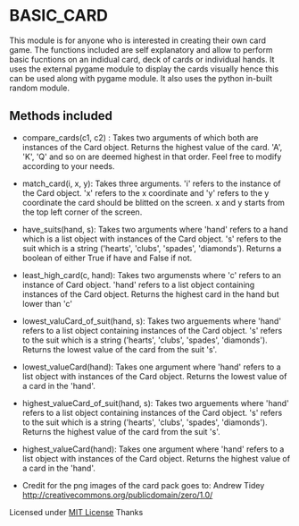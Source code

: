 # BASIC_CARD

This module is for anyone who is interested in creating  their own card game.  The functions included are self explanatory and allow to perform basic fucntions on an indidual card, deck of cards or individual hands. It uses the external pygame module to display the cards visually hence this can be used along with pygame module.  It also uses the python in-built random module.


## Methods included

- compare_cards(c1, c2) : Takes two arguments of which both are instances of the Card object. Returns the highest value of the card.  'A', 'K', 'Q' and so on are deemed highest in that order. Feel free to modify according to your needs.

- match_card(i, x, y): Takes three arguments. 'i' refers to the instance of the Card object. 'x' refers to the x coordinate and 'y' refers to the y coordinate the card should be blitted on the screen.  x and y starts from the top left corner of the screen.

- have_suits(hand, s): Takes two arguments where 'hand' refers to a hand which is a list object with instances of the Card object. 's' refers to the suit which is a string ('hearts', 'clubs', 'spades', 'diamonds'). Returns a boolean of either True if have and False if not.

- least_high_card(c, hand): Takes two argumensts where 'c' refers to an instance of Card object. 'hand' refers to a list object containing instances of the Card object.  Returns the highest card in the hand but lower than 'c'

- lowest_valuCard_of_suit(hand, s): Takes two arguements where 'hand' refers to a list object containing instances of the Card object.  's' refers to the suit which is a string ('hearts', 'clubs', 'spades', 'diamonds').  Returns the lowest value of the card from the suit 's'.

- lowest_valueCard(hand): Takes one argument where 'hand' refers to a list object with instances of the Card object.  Returns the lowest value of a card in the 'hand'.

- highest_valueCard_of_suit(hand, s): Takes two arguements where 'hand' refers to a list object containing instances of the Card object.  's' refers to the suit which is a string ('hearts', 'clubs', 'spades', 'diamonds').  Returns the highest value of the card from the suit 's'.

- highest_valueCard(hand): Takes one argument where 'hand' refers to a list object with instances of the Card object.  Returns the highest value of a card in the 'hand'.


* Credit for the png images of the card pack goes to: Andrew Tidey http://creativecommons.org/publicdomain/zero/1.0/

Licensed under [MIT License](LICENSE)
Thanks
